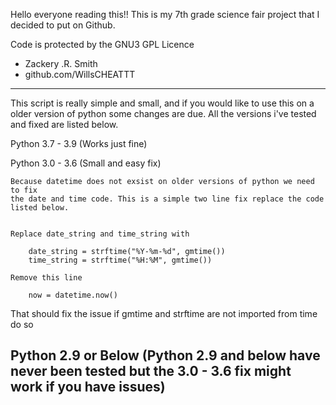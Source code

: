 
Hello everyone reading this!! This is my 7th grade science fair project that I decided
to put on Github.

Code is protected by the GNU3 GPL Licence

- Zackery .R. Smith
- github.com/WillsCHEATTT
 
--------------------------------------------------------------------

This script is really simple and small, and if you would like to use this on a older 
version of python some changes are due. All the versions i've tested and fixed are listed below.

Python 3.7 - 3.9 (Works just fine) 

Python 3.0 - 3.6 (Small and easy fix)


	Because datetime does not exsist on older versions of python we need to fix 
	the date and time code. This is a simple two line fix replace the code listed below.

	
	Replace date_string and time_string with

		date_string = strftime("%Y-%m-%d", gmtime())
   		time_string = strftime("%H:%M", gmtime()) 

	Remove this line
	
		now = datetime.now()



That should fix the issue if gmtime and strftime are not imported from time do so


Python 2.9 or Below (Python 2.9 and below have never been tested but the 3.0 - 3.6 fix might work if you have issues)
--------------------------------------------------------------------
